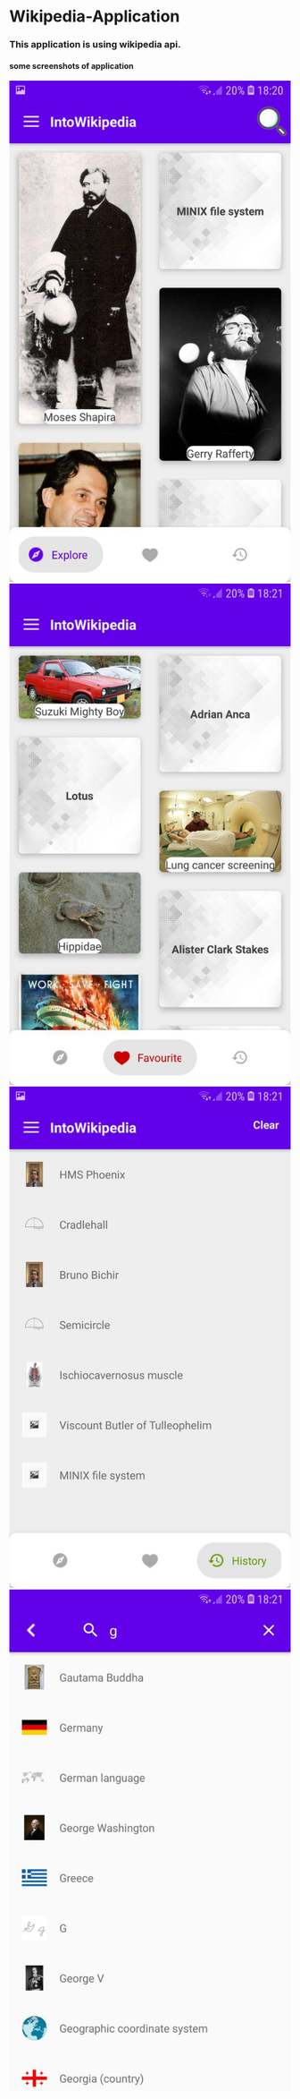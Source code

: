 # Wikipedia-Application
### This application is using wikipedia api.
#### some screenshots of application
![Explore fragment](https://github.com/amindadgar/Wikipedia-Application/blob/master/ApplicatinScreenshot/Explore_page.jpg)
![favourite fragment](https://github.com/amindadgar/Wikipedia-Application/blob/master/ApplicatinScreenshot/favourite_page.jpg)
![history fragment](https://github.com/amindadgar/Wikipedia-Application/blob/master/ApplicatinScreenshot/history_page.jpg)
![search Activity](https://github.com/amindadgar/Wikipedia-Application/blob/master/ApplicatinScreenshot/search_page.jpg)
